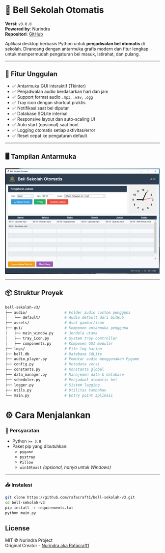 ﻿# 🔔 Bell Sekolah Otomatis

**Versi**: `v3.0.0`  
**Powered by**: Nurindra  
**Repositori**: [GitHub](https://github.com/rafacraft1/bell-sekolah-v3)

Aplikasi desktop berbasis Python untuk **penjadwalan bel otomatis** di sekolah. Dirancang dengan antarmuka grafis modern dan fitur lengkap untuk mempermudah pengaturan bel masuk, istirahat, dan pulang.

---

## 🚀 Fitur Unggulan

- ✅ Antarmuka GUI interaktif (Tkinter)
- ✅ Penjadwalan audio berdasarkan hari dan jam
- ✅ Support format audio `.mp3`, `.wav`, `.ogg`
- ✅ Tray icon dengan shortcut praktis
- ✅ Notifikasi saat bel diputar
- ✅ Database SQLite internal
- ✅ Responsive layout dan auto-scaling UI
- ✅ Auto start (opsional) saat boot
- ✅ Logging otomatis setiap aktivitas/error
- ✅ Reset cepat ke pengaturan default

---

## 🖥️ Tampilan Antarmuka

![screenshot](assets/screenshot.png) <!-- Tambahkan file gambar jika tersedia -->

---

## 📦 Struktur Proyek

```bash
bell-sekolah-v3/
├── audio/                 # Folder audio custom pengguna
│   └── default/           # Audio default dari GitHub
├── assets/                # Aset gambar/icon
├── gui/                   # Komponen antarmuka pengguna
│   ├── main_window.py     # Jendela utama
│   ├── tray_icon.py       # System tray controller
│   ├── components.py      # Komponen GUI modular
├── logs/                  # File log harian
├── bell.db                # Database SQLite
├── audio_player.py        # Pemutar audio menggunakan Pygame
├── config.py              # Metadata versi
├── constants.py           # Konstanta global
├── data_manager.py        # Manajemen data & database
├── scheduler.py           # Penjadwal otomatis bel
├── logger.py              # Sistem logging
├── utils.py               # Utilitas tambahan
└── main.py                # Entry point aplikasi
```

# ⚙️ Cara Menjalankan

### 🔧 Persyaratan

- Python `>= 3.8`
- Paket pip yang dibutuhkan:
  - `pygame`
  - `pystray`
  - `Pillow`
  - `win10toast` *(opsional, hanya untuk Windows)*

---

### 📥 Instalasi

```bash
git clone https://github.com/rafacraft1/bell-sekolah-v3.git
cd bell-sekolah-v3
pip install -r requirements.txt
python main.py
```

## License

MIT © Nurindra Project<br/>
Original Creator - [Nurindra aka Rafacraft1](https://github.com/rafacraft1)
